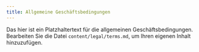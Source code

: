```yaml
---
title: Allgemeine Geschäftsbedingungen
---
```


Das hier ist ein Platzhaltertext für die allgemeinen Geschäftsbedingungen. Bearbeiten Sie die Datei `content/legal/terms.md`, um Ihren eigenen Inhalt hinzuzufügen.
